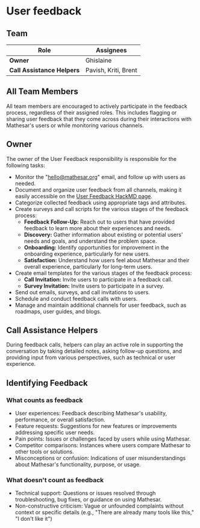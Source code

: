 # User feedback

## Team

| Role | Assignees |
|-|-|
| **Owner** | Ghislaine |
| **Call Assistance Helpers** | Pavish, Kriti, Brent |

## All Team Members

All team members are encouraged to actively participate in the feedback process, regardless of their assigned roles. This includes flagging or sharing user feedback that they come across during their interactions with Mathesar's users or while monitoring various channels.

## Owner

The owner of the User Feedback responsibility is responsible for the following tasks:

- Monitor the "hello@mathesar.org" email, and follow up with users as needed.
- Document and organize user feedback from all channels, making it easily accessible on the [User Feedback HackMD page](https://hackmd.io/team/user-feedback).
- Categorize collected feedback using appropriate tags and attributes.
- Create surveys and call scripts for the various stages of the feedback process:
  - **Feedback Follow-Up:** Reach out to users that have provided feedback to learn more about their experiences and needs.
  - **Discovery:** Gather information about existing or potential users' needs and goals, and understand the problem space.
  - **Onboarding:** Identify opportunities for improvement in the onboarding experience, particularly for new users.
  - **Satisfaction:** Understand how users feel about Mathesar and their overall experience, particularly for long-term users.
- Create email templates for the various stages of the feedback process:
  - **Call Invitation:** Invite users to participate in a feedback call.
  - **Survey Invitation:** Invite users to participate in a survey.
- Send out emails, surveys, and call invitations to users.
- Schedule and conduct feedback calls with users.
- Manage and maintain additional channels for user feedback, such as roadmaps, user guides, and blogs.

## Call Assistance Helpers

During feedback calls, helpers can play an active role in supporting the conversation by taking detailed notes, asking follow-up questions, and providing input from various perspectives, such as technical or user experience.

## Identifying Feedback

### What counts as feedback

- User experiences: Feedback describing Mathesar's usability, performance, or overall satisfaction.
- Feature requests: Suggestions for new features or improvements addressing specific user needs.
- Pain points: Issues or challenges faced by users while using Mathesar.
- Competitor comparisons: Instances where users compare Mathesar to other tools or solutions.
- Misconceptions or confusion: Indications of user misunderstandings about Mathesar's functionality, purpose, or usage.

### What doesn't count as feedback

- Technical support: Questions or issues resolved through troubleshooting, bug fixes, or guidance on using Mathesar.
- Non-constructive criticism: Vague or unfounded complaints without context or specific details (e.g., "There are already many tools like this," "I don't like it")
